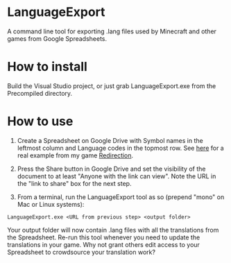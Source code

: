 LanguageExport
==============

A command line tool for exporting .lang files used by Minecraft and other games from Google Spreadsheets.

How to install
==============

Build the Visual Studio project, or just grab LanguageExport.exe from the Precompiled directory.

How to use
==========

1. Create a Spreadsheet on Google Drive with Symbol names in the leftmost column and Language codes in the topmost row. See [here](https://docs.google.com/spreadsheets/d/1OHQlhPMk8SwRikQUOI_-TC1NjnfuMb5Y4YTLnId5u98/edit) for a real example from my game [Redirection](http://www.redirectiongame.com).

2. Press the Share button in Google Drive and set the visibility of the document to at least "Anyone with the link can view". Note the URL in the "link to share" box for the next step.

3. From a terminal, run the LanguageExport tool as so (prepend "mono" on Mac or Linux systems):
```
LanguageExport.exe <URL from previous step> <output folder>
```

Your output folder will now contain .lang files with all the translations from the Spreadsheet. Re-run this tool whenever you need to update the translations in your game. Why not grant others edit access to your Spreadsheet to crowdsource your translation work?
